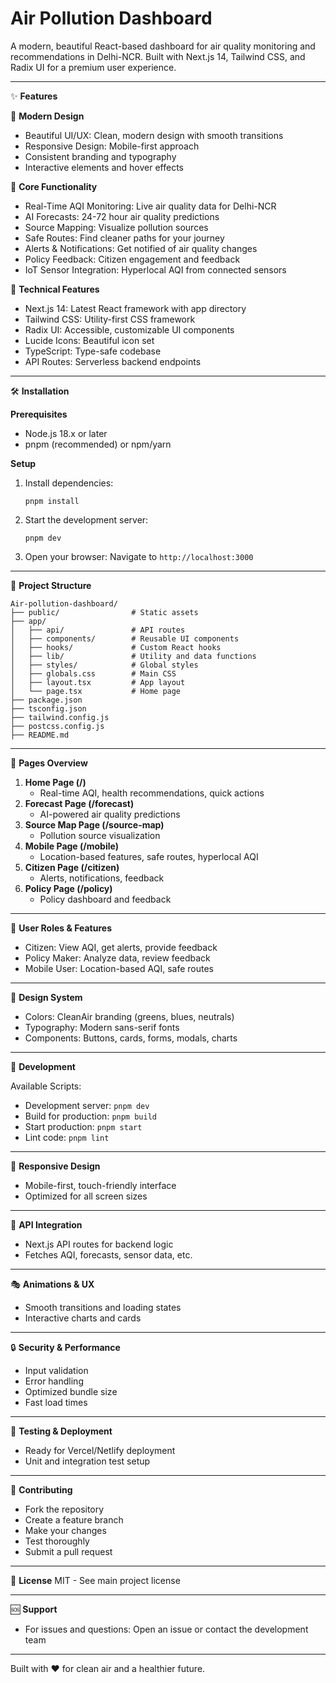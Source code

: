 # Air Pollution Dashboard

A modern, beautiful React-based dashboard for air quality monitoring and recommendations in Delhi-NCR. Built with Next.js 14, Tailwind CSS, and Radix UI for a premium user experience.

---

✨ **Features**

🎨 **Modern Design**
- Beautiful UI/UX: Clean, modern design with smooth transitions
- Responsive Design: Mobile-first approach
- Consistent branding and typography
- Interactive elements and hover effects

🔧 **Core Functionality**
- Real-Time AQI Monitoring: Live air quality data for Delhi-NCR
- AI Forecasts: 24-72 hour air quality predictions
- Source Mapping: Visualize pollution sources
- Safe Routes: Find cleaner paths for your journey
- Alerts & Notifications: Get notified of air quality changes
- Policy Feedback: Citizen engagement and feedback
- IoT Sensor Integration: Hyperlocal AQI from connected sensors

🚀 **Technical Features**
- Next.js 14: Latest React framework with app directory
- Tailwind CSS: Utility-first CSS framework
- Radix UI: Accessible, customizable UI components
- Lucide Icons: Beautiful icon set
- TypeScript: Type-safe codebase
- API Routes: Serverless backend endpoints

---

🛠️ **Installation**

**Prerequisites**
- Node.js 18.x or later
- pnpm (recommended) or npm/yarn

**Setup**
1. Install dependencies:
   ```
   pnpm install
   ```
2. Start the development server:
   ```
   pnpm dev
   ```
3. Open your browser: Navigate to `http://localhost:3000`

---

📁 **Project Structure**

```
Air-pollution-dashboard/
├── public/                # Static assets
├── app/
│   ├── api/               # API routes
│   ├── components/        # Reusable UI components
│   ├── hooks/             # Custom React hooks
│   ├── lib/               # Utility and data functions
│   ├── styles/            # Global styles
│   ├── globals.css        # Main CSS
│   ├── layout.tsx         # App layout
│   └── page.tsx           # Home page
├── package.json
├── tsconfig.json
├── tailwind.config.js
├── postcss.config.js
├── README.md
```

---

🎯 **Pages Overview**

1. **Home Page (/)**
   - Real-time AQI, health recommendations, quick actions
2. **Forecast Page (/forecast)**
   - AI-powered air quality predictions
3. **Source Map Page (/source-map)**
   - Pollution source visualization
4. **Mobile Page (/mobile)**
   - Location-based features, safe routes, hyperlocal AQI
5. **Citizen Page (/citizen)**
   - Alerts, notifications, feedback
6. **Policy Page (/policy)**
   - Policy dashboard and feedback

---

🔐 **User Roles & Features**
- Citizen: View AQI, get alerts, provide feedback
- Policy Maker: Analyze data, review feedback
- Mobile User: Location-based AQI, safe routes

---

🎨 **Design System**
- Colors: CleanAir branding (greens, blues, neutrals)
- Typography: Modern sans-serif fonts
- Components: Buttons, cards, forms, modals, charts

---

🚀 **Development**

Available Scripts:
- Development server: `pnpm dev`
- Build for production: `pnpm build`
- Start production: `pnpm start`
- Lint code: `pnpm lint`

---

📱 **Responsive Design**
- Mobile-first, touch-friendly interface
- Optimized for all screen sizes

---

🔧 **API Integration**
- Next.js API routes for backend logic
- Fetches AQI, forecasts, sensor data, etc.

---

🎭 **Animations & UX**
- Smooth transitions and loading states
- Interactive charts and cards

---

🔒 **Security & Performance**
- Input validation
- Error handling
- Optimized bundle size
- Fast load times

---

🧪 **Testing & Deployment**
- Ready for Vercel/Netlify deployment
- Unit and integration test setup

---

🤝 **Contributing**
- Fork the repository
- Create a feature branch
- Make your changes
- Test thoroughly
- Submit a pull request

---

📄 **License**
MIT - See main project license

---

🆘 **Support**
- For issues and questions: Open an issue or contact the development team

---

Built with ❤️ for clean air and a healthier future.

